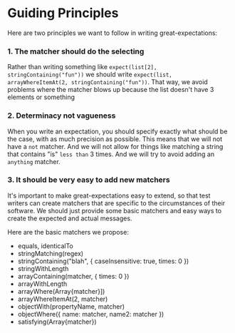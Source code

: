 # Guiding Principles

Here are two principles we want to follow in writing great-expectations:

### 1. The matcher should do the selecting

Rather than writing something like `expect(list[2], stringContaining("fun"))` we should
write `expect(list, arrayWhereItemAt(2, stringContaining("fun"))`. That way, we avoid
problems where the matcher blows up because the list doesn't have 3 elements or something

### 2. Determinacy not vagueness

When you write an expectation, you should specify exactly what should be the case, with
as much precision as possible. This means that we will not have a `not` matcher. And we
will not allow for things like matching a string that contains "is" `less than` 3 times.
And we will try to avoid adding an `anything` matcher.

### 3. It should be very easy to add new matchers

It's important to make great-expectations easy to extend, so that test writers can create
matchers that are specific to the circumstances of their software. We should just provide
some basic matchers and easy ways to create the expected and actual messages.

Here are the basic matchers we propose:

- equals, identicalTo
- stringMatching(regex)
- stringContaining("blah", { caseInsensitive: true, times: 0 })
- stringWithLength
- arrayContaining(matcher, { times: 0 })
- arrayWithLength
- arrayWhere(Array{matcher}])
- arrayWhereItemAt(2, matcher)
- objectWith(propertyName, matcher)
- objectWhere({ name: matcher, name2: matcher })
- satisfying(Array{matcher})